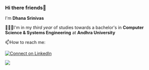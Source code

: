 ### Hi there friends👋

I'm **Dhana Srinivas**

👨🏻‍🎓I'm in my *third year* of studies towards a bachelor's in **Computer Science & Systems Engineering** at **Andhra University**

📫How to reach me:

[![Connect on LinkedIn](https://img.shields.io/badge/--linkedin?label=LinkedIn&logo=LinkedIn&style=social)](https://www.linkedin.com/in/https://www.linkedin.com/in/dhana-srinivas-panniru-234374203/)

<img 
   src="https://github-readme-stats.vercel.app/api?username=DhanaSrinivas&show_icons=true&theme=tokyonight" 
/>

<!-- ### :zap: Recent Activity -->
<!--START_SECTION:activity-->
<!--END_SECTION:activity-->




<!--
**DhanaSrinivas/DhanaSrinivas** is a ✨ _special_ ✨ repository because its `README.md` (this file) appears on your GitHub profile.

Here are some ideas to get you started:

![Dhana's image](https://www.icloud.com/sharedalbum/#B17JtdOXm2UF3yR)

- 🔭 I’m currently working on ...
- 🌱 I’m currently learning ...
- 👯 I’m looking to collaborate on ...
- 🤔 I’m looking for help with ...
- 💬 Ask me about ...
- 📫 How to reach me: ...
- 😄 Pronouns: ...
- ⚡ Fun fact: ...
-->
